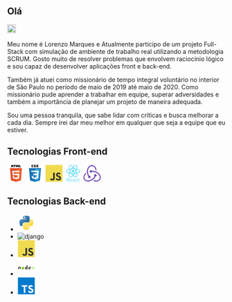 <h2>Olá</h2>
<a href="https://www.linkedin.com/in/lorenzo-marques246/">
 <img src="https://www.aokisistemas.com.br/wp-content/uploads/2020/01/logo-linkedin-square.jpg" width="20" height="20"/>
</a>
<p>Meu nome é Lorenzo Marques e Atualmente participo de um projeto Full-Stack com simulação de ambiente de trabalho real utilizando a metodologia SCRUM. Gosto muito de resolver problemas que envolvem raciocínio lógico e sou capaz de desenvolver aplicações front e back-end.</p<
<br>
<p>Também já atuei como missionário de tempo integral voluntário no interior de São Paulo no período de maio de 2019 até maio de 2020. Como missionário pude aprender a trabalhar em equipe, superar adversidades e também a importância de planejar um projeto de maneira adequada.</p>

<p>Sou uma pessoa tranquila, que sabe lidar com críticas e busca melhorar a cada dia. Sempre irei dar meu melhor em qualquer que seja a equipe que eu estiver.</p>

 <h2> Tecnologias Front-end </h2>
<div>
   <img src="https://raw.githubusercontent.com/devicons/devicon/master/icons/html5/html5-original-wordmark.svg" alt="html5" width="40" height="40"/>
     <img src="https://raw.githubusercontent.com/devicons/devicon/master/icons/css3/css3-original-wordmark.svg" alt="css3" width="40" height="40"/>
    <img src="https://raw.githubusercontent.com/devicons/devicon/master/icons/javascript/javascript-original.svg" alt="javascript" width="40" height="40"/> 
   <img src="https://raw.githubusercontent.com/devicons/devicon/master/icons/react/react-original-wordmark.svg" alt="react" width="40" height="40"/>
   <img src="https://raw.githubusercontent.com/devicons/devicon/master/icons/redux/redux-original.svg" alt="redux" width="40" height="40"/>
</div>

<h2> Tecnologias Back-end </h2>
  <ul>
    <li>
    <img src="https://raw.githubusercontent.com/devicons/devicon/master/icons/python/python-original.svg" alt="python" width="40" height="40"/>
  </li>
  <li>
        <img src="https://kinsta.com/wp-content/uploads/2021/08/Django-WordPress.png" alt="django" width="40" height="40"/>
 </li>
   <li> <img src="https://raw.githubusercontent.com/devicons/devicon/master/icons/javascript/javascript-original.svg" alt="javascript" width="40" height="40"/> </li>
  <li>
    <img src="https://raw.githubusercontent.com/devicons/devicon/master/icons/nodejs/nodejs-original-wordmark.svg" alt="nodejs" width="40" height="40"/>
  </li>
  <li>
    <img src="https://raw.githubusercontent.com/devicons/devicon/master/icons/typescript/typescript-original.svg" alt="typescript" width="40" height="40"/> 
  </li>


    
    

</ul>
